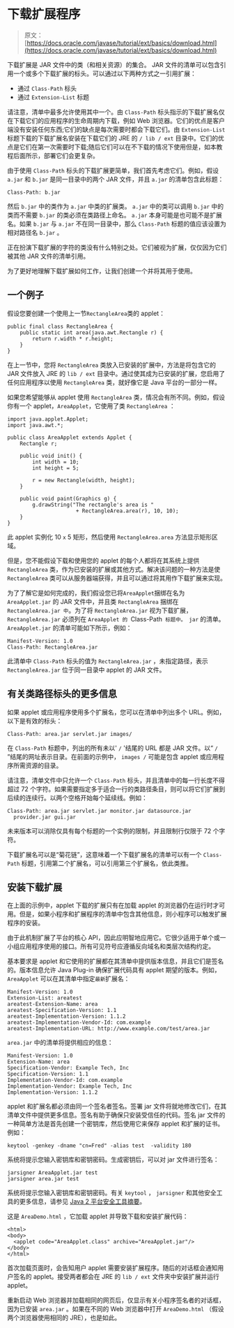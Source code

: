# 下载扩展程序

> 原文： [https://docs.oracle.com/javase/tutorial/ext/basics/download.html](https://docs.oracle.com/javase/tutorial/ext/basics/download.html)

下载扩展是 JAR 文件中的类（和相关资源）的集合。 JAR 文件的清单可以包含引用一个或多个下载扩展的标头。可以通过以下两种方式之一引用扩展：

*   通过 `Class-Path` 标头
*   通过 `Extension-List` 标题

请注意，清单中最多允许使用其中一个。由 `Class-Path` 标头指示的下载扩展名仅在下载它们的应用程序的生命周期内下载，例如 Web 浏览器。它们的优点是客户端没有安装任何东西;它们的缺点是每次需要时都会下载它们。由 `Extension-List` 标题下载的下载扩展名安装在下载它们的 JRE 的 `/ lib / ext` 目录中。它们的优点是它们在第一次需要时下载;随后它们可以在不下载的情况下使用但是，如本教程后面所示，部署它们会更复杂。

由于使用 `Class-Path` 标头的下载扩展更简单，我们首先考虑它们。例如，假设 `a.jar` 和 `b.jar` 是同一目录中的两个 JAR 文件，并且 `a.jar` 的清单包含此标题：

```
Class-Path: b.jar

```

然后 `b.jar` 中的类作为 `a.jar` 中类的扩展类。 `a.jar` 中的类可以调用 `b.jar` 中的类而不需要 `b.jar` 的类必须在类路径上命名。 `a.jar` 本身可能是也可能不是扩展名。如果 `b.jar` 与 `a.jar` 不在同一目录中，那么 `Class-Path` 标题的值应该设置为相对路径名 `b.jar` 。

正在扮演下载扩展的字符的类没有什么特别之处。它们被视为扩展，仅仅因为它们被其他 JAR 文件的清单引用。

为了更好地理解下载扩展如何工作，让我们创建一个并将其用于使用。

## 一个例子

假设您要创建一个使用上一节`RectangleArea`类的 applet：

```
public final class RectangleArea {  
    public static int area(java.awt.Rectangle r) {
        return r.width * r.height;
    }
}

```

在上一节中，您将 `RectangleArea` 类放入已安装的扩展中，方法是将包含它的 JAR 文件放入 JRE 的 `lib / ext` 目录中。通过使其成为已安装的扩展，您启用了任何应用程序以使用 `RectangleArea` 类，就好像它是 Java 平台的一部分一样。

如果您希望能够从 applet 使用 `RectangleArea` 类，情况会有所不同。例如，假设你有一个 applet，`AreaApplet`，它使用了类 `RectangleArea` ：

```
import java.applet.Applet;
import java.awt.*;

public class AreaApplet extends Applet {
    Rectangle r;

    public void init() {    
        int width = 10;
        int height = 5;

        r = new Rectangle(width, height);
    }

    public void paint(Graphics g) {
        g.drawString("The rectangle's area is " 
                      + RectangleArea.area(r), 10, 10);
    }
}

```

此 applet 实例化 10 `x` 5 矩形，然后使用 `RectangleArea.area` 方法显示矩形区域。

但是，您不能假设下载和使用您的 applet 的每个人都将在其系统上提供 `RectangleArea` 类，作为已安装的扩展或其他方式。解决该问题的一种方法是使 `RectangleArea` 类可以从服务器端获得，并且可以通过将其用作下载扩展来实现。

为了了解它是如何完成的，我们假设您已将`AreaApplet`捆绑在名为 `AreaApplet.jar` 的 JAR 文件中，并且类 `RectangleArea` 捆绑在 `RectangleArea.jar 中`。为了将 `RectangleArea.jar` 视为下载扩展， `RectangleArea.jar` 必须列在 `AreaApplet 的 `Class-Path` 标题中。 jar` 的清单。 `AreaApplet.jar` 的清单可能如下所示，例如：

```
Manifest-Version: 1.0
Class-Path: RectangleArea.jar

```

此清单中 `Class-Path` 标头的值为 `RectangleArea.jar` ，未指定路径，表示 `RectangleArea.jar` 位于同一目录中 applet 的 JAR 文件。

## 有关类路径标头的更多信息

如果 applet 或应用程序使用多个扩展名，您可以在清单中列出多个 URL。例如，以下是有效的标头：

```
Class-Path: area.jar servlet.jar images/

```

在 `Class-Path` 标题中，列出的所有未以' `/` '结尾的 URL 都是 JAR 文件。以“ `/` ”结尾的网址表示目录。在前面的示例中， `images /` 可能是包含 applet 或应用程序所需资源的目录。

请注意，清单文件中只允许一个 `Class-Path` 标头，并且清单中的每一行长度不得超过 72 个字符。如果需要指定多于适合一行的类路径条目，则可以将它们扩展到后续的连续行。以两个空格开始每个延续线。例如：

```
Class-Path: area.jar servlet.jar monitor.jar datasource.jar
  provider.jar gui.jar

```

未来版本可以消除仅具有每个标题的一个实例的限制，并且限制行仅限于 72 个字符。

下载扩展名可以是“菊花链”，这意味着一个下载扩展名的清单可以有一个 `Class-Path` 标题，引用第二个扩展名，可以引用第三个扩展名，依此类推。

## 安装下载扩展

在上面的示例中，applet 下载的扩展只有在加载 applet 的浏览器仍在运行时才可用。但是，如果小程序和扩展程序的清单中包含其他信息，则小程序可以触发扩展程序的安装。

由于此机制扩展了平台的核心 API，因此应明智地应用它。它很少适用于单个或一小组应用程序使用的接口。所有可见符号应遵循反向域名和类层次结构约定。

基本要求是 applet 和它使用的扩展都在其清单中提供版本信息，并且它们是签名的。版本信息允许 Java Plug-in 确保扩展代码具有 applet 期望的版本。例如， `AreaApplet` 可以在其清单中指定`最新`扩展名：

```
Manifest-Version: 1.0
Extension-List: areatest
areatest-Extension-Name: area
areatest-Specification-Version: 1.1
areatest-Implementation-Version: 1.1.2
areatest-Implementation-Vendor-Id: com.example
areatest-Implementation-URL: http://www.example.com/test/area.jar

```

`area.jar` 中的清单将提供相应的信息：

```
Manifest-Version: 1.0
Extension-Name: area
Specification-Vendor: Example Tech, Inc
Specification-Version: 1.1
Implementation-Vendor-Id: com.example
Implementation-Vendor: Example Tech, Inc
Implementation-Version: 1.1.2

```

applet 和扩展名都必须由同一个签名者签名。签署 jar 文件将就地修改它们，在其清单文件中提供更多信息。签名有助于确保只安装受信任的代码。签名 jar 文件的一种简单方法是首先创建一个密钥库，然后使用它来保存 applet 和扩展的证书。例如：

```
keytool -genkey -dname "cn=Fred" -alias test  -validity 180

```

系统将提示您输入密钥库和密钥密码。生成密钥后，可以对 jar 文件进行签名：

```
jarsigner AreaApplet.jar test
jarsigner area.jar test

```

系统将提示您输入密钥库和密钥密码。有关 `keytool` ， `jarsigner` 和其他安全工具的更多信息，请参见 [Java 2 平台安全工具摘要](https://docs.oracle.com/javase/8/docs/technotes/guides/security/SecurityToolsSummary.html)。

这是 `AreaDemo.html` ，它加载 applet 并导致下载和安装扩展代码：

```
<html>
<body>
  <applet code="AreaApplet.class" archive="AreaApplet.jar"/>
</body>
</html>

```

首次加载页面时，会告知用户 applet 需要安装扩展程序。随后的对话框会通知用户签名的 applet。接受两者都会在 JRE 的 `lib / ext` 文件夹中安装扩展并运行 applet。

重新启动 Web 浏览器并加载相同的网页后，仅显示有关小程序签名者的对话框，因为已安装 `area.jar` 。如果在不同的 Web 浏览器中打开 `AreaDemo.html` （假设两个浏览器使用相同的 JRE），也是如此。
